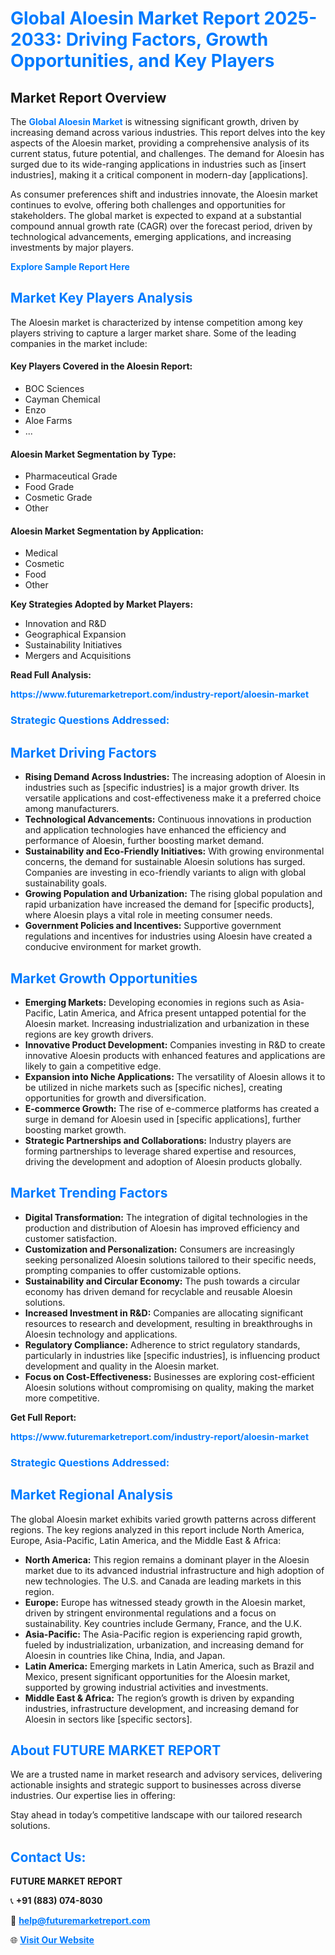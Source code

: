 <h1 style="color: #007BFF;">Global Aloesin Market Report 2025-2033: Driving Factors, Growth Opportunities, and Key Players</h1>

<section id="overview">
<h2>Market Report Overview</h2>
<p>The <a href="https://www.futuremarketreport.com/industry-report/aloesin-market" style="color: #007BFF; text-decoration: none;"><strong>Global Aloesin Market</strong></a> is witnessing significant growth, driven by increasing demand across various industries. This report delves into the key aspects of the Aloesin market, providing a comprehensive analysis of its current status, future potential, and challenges. The demand for Aloesin has surged due to its wide-ranging applications in industries such as [insert industries], making it a critical component in modern-day [applications].</p>
<p>As consumer preferences shift and industries innovate, the Aloesin market continues to evolve, offering both challenges and opportunities for stakeholders. The global market is expected to expand at a substantial compound annual growth rate (CAGR) over the forecast period, driven by technological advancements, emerging applications, and increasing investments by major players.</p>
</section>

<section id="overview">
<p><a href="https://www.futuremarketreport.com/request-sample/reportId=89634" style="color: #007BFF; text-decoration: none;"><strong>Explore Sample Report Here</strong></a></p>
</section>

<section id="key-players">
<h2 style="color: #007BFF;">Market Key Players Analysis</h2>
<p>The Aloesin market is characterized by intense competition among key players striving to capture a larger market share. Some of the leading companies in the market include:</p>
<h4>Key Players Covered in the Aloesin Report:</h4>
<ul><li>BOC Sciences</li><li>Cayman Chemical</li><li>Enzo</li><li>Aloe Farms</li><li>...</li></ul>
<h4>Aloesin Market Segmentation by Type:</h4>
<ul><li>Pharmaceutical Grade</li><li>Food Grade</li><li>Cosmetic Grade</li><li>Other</li></ul>

<h4>Aloesin Market Segmentation by Application:</h4>
<ul><li>Medical</li><li>Cosmetic</li><li>Food</li><li>Other</li></ul>
<p><strong>Key Strategies Adopted by Market Players:</strong></p>
<ul>
<li>Innovation and R&D</li>
<li>Geographical Expansion</li>
<li>Sustainability Initiatives</li>
<li>Mergers and Acquisitions</li>
</ul>
</section>

<section>
<p><strong>Read Full Analysis: </strong></p><a href="https://www.futuremarketreport.com/industry-report/aloesin-market" style="color: #007BFF; text-decoration: none;"><strong>https://www.futuremarketreport.com/industry-report/aloesin-market</strong></a>
<h3 style="color: #007BFF;">Strategic Questions Addressed:</h3>
</section>

<section id="driving-factors">
<h2 style="color: #007BFF;">Market Driving Factors</h2>
<ul>
<li><strong>Rising Demand Across Industries:</strong> The increasing adoption of Aloesin in industries such as [specific industries] is a major growth driver. Its versatile applications and cost-effectiveness make it a preferred choice among manufacturers.</li>
<li><strong>Technological Advancements:</strong> Continuous innovations in production and application technologies have enhanced the efficiency and performance of Aloesin, further boosting market demand.</li>
<li><strong>Sustainability and Eco-Friendly Initiatives:</strong> With growing environmental concerns, the demand for sustainable Aloesin solutions has surged. Companies are investing in eco-friendly variants to align with global sustainability goals.</li>
<li><strong>Growing Population and Urbanization:</strong> The rising global population and rapid urbanization have increased the demand for [specific products], where Aloesin plays a vital role in meeting consumer needs.</li>
<li><strong>Government Policies and Incentives:</strong> Supportive government regulations and incentives for industries using Aloesin have created a conducive environment for market growth.</li>
</ul>
</section>

<section id="growth-opportunities">
<h2 style="color: #007BFF;">Market Growth Opportunities</h2>
<ul>
<li><strong>Emerging Markets:</strong> Developing economies in regions such as Asia-Pacific, Latin America, and Africa present untapped potential for the Aloesin market. Increasing industrialization and urbanization in these regions are key growth drivers.</li>
<li><strong>Innovative Product Development:</strong> Companies investing in R&D to create innovative Aloesin products with enhanced features and applications are likely to gain a competitive edge.</li>
<li><strong>Expansion into Niche Applications:</strong> The versatility of Aloesin allows it to be utilized in niche markets such as [specific niches], creating opportunities for growth and diversification.</li>
<li><strong>E-commerce Growth:</strong> The rise of e-commerce platforms has created a surge in demand for Aloesin used in [specific applications], further boosting market growth.</li>
<li><strong>Strategic Partnerships and Collaborations:</strong> Industry players are forming partnerships to leverage shared expertise and resources, driving the development and adoption of Aloesin products globally.</li>
</ul>
</section>

<section id="trending-factors">
<h2 style="color: #007BFF;">Market Trending Factors</h2>
<ul>
<li><strong>Digital Transformation:</strong> The integration of digital technologies in the production and distribution of Aloesin has improved efficiency and customer satisfaction.</li>
<li><strong>Customization and Personalization:</strong> Consumers are increasingly seeking personalized Aloesin solutions tailored to their specific needs, prompting companies to offer customizable options.</li>
<li><strong>Sustainability and Circular Economy:</strong> The push towards a circular economy has driven demand for recyclable and reusable Aloesin solutions.</li>
<li><strong>Increased Investment in R&D:</strong> Companies are allocating significant resources to research and development, resulting in breakthroughs in Aloesin technology and applications.</li>
<li><strong>Regulatory Compliance:</strong> Adherence to strict regulatory standards, particularly in industries like [specific industries], is influencing product development and quality in the Aloesin market.</li>
<li><strong>Focus on Cost-Effectiveness:</strong> Businesses are exploring cost-efficient Aloesin solutions without compromising on quality, making the market more competitive.</li>
</ul>
</section>

<section>
<p><strong>Get Full Report: </strong></p><a href="https://www.futuremarketreport.com/industry-report/aloesin-market" style="color: #007BFF; text-decoration: none;"><strong>https://www.futuremarketreport.com/industry-report/aloesin-market</strong></a>
<h3 style="color: #007BFF;">Strategic Questions Addressed:</h3>
</section>


<section id="regional-analysis">
<h2 style="color: #007BFF;">Market Regional Analysis</h2>
<p>The global Aloesin market exhibits varied growth patterns across different regions. The key regions analyzed in this report include North America, Europe, Asia-Pacific, Latin America, and the Middle East & Africa:</p>
<ul>
<li><strong>North America:</strong> This region remains a dominant player in the Aloesin market due to its advanced industrial infrastructure and high adoption of new technologies. The U.S. and Canada are leading markets in this region.</li>
<li><strong>Europe:</strong> Europe has witnessed steady growth in the Aloesin market, driven by stringent environmental regulations and a focus on sustainability. Key countries include Germany, France, and the U.K.</li>
<li><strong>Asia-Pacific:</strong> The Asia-Pacific region is experiencing rapid growth, fueled by industrialization, urbanization, and increasing demand for Aloesin in countries like China, India, and Japan.</li>
<li><strong>Latin America:</strong> Emerging markets in Latin America, such as Brazil and Mexico, present significant opportunities for the Aloesin market, supported by growing industrial activities and investments.</li>
<li><strong>Middle East & Africa:</strong> The region’s growth is driven by expanding industries, infrastructure development, and increasing demand for Aloesin in sectors like [specific sectors].</li>
</ul>
</section>

<footer>
<h2 style="color: #007BFF;">About FUTURE MARKET REPORT</h2>
<p>We are a trusted name in market research and advisory services, delivering actionable insights and strategic support to businesses across diverse industries. Our expertise lies in offering:</p>

<p>Stay ahead in today’s competitive landscape with our tailored research solutions.</p>

<h2 style="color: #007BFF;">Contact Us:</h2>
<p><strong>FUTURE MARKET REPORT</strong></p>
<p>📞 <strong>+91 (883) 074-8030</strong></p>
<p>📧 <strong><a href="mailto:help@futuremarketreport.com" style="color: #007BFF;">help@futuremarketreport.com</a></strong></p>
<p>🌐 <strong><a href="https://www.futuremarketreport.com/" style="color: #007BFF;">Visit Our Website</a></strong></p>
</footer>